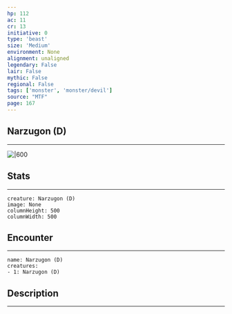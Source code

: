 ```yaml
---
hp: 112
ac: 11
cr: 13
initiative: 0
type: 'beast'    
size: 'Medium'
environment: None
alignment: unaligned
legendary: False
lair: False
mythic: False
regional: False
tags: ['monster', 'monster/devil']
source: "MTF"
page: 167
---
```


## Narzugon (D)
---

![|600](D:/Program%20Files/5e.tools/img/bestiary/MTF/Narzugon.jpg)

## Stats
---

```statblock
creature: Narzugon (D)
image: None
columnHeight: 500
columnWidth: 500
```

## Encounter
---

```encounter-table
name: Narzugon (D)
creatures:
- 1: Narzugon (D)
```

## Description
---




